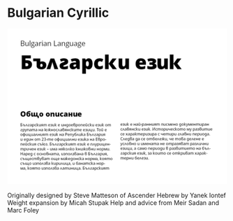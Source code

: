 # Bulgarian Cyrillic

![Open Sans sample](/local/images/OpenSans_01.jpg)

Originally designed by Steve Matteson of Ascender
Hebrew by Yanek Iontef
Weight expansion by Micah Stupak
Help and advice from Meir Sadan and Marc Foley




